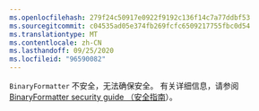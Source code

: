 ```yaml
---
ms.openlocfilehash: 279f24c50917e0922f9192c136f14c7a77ddbf53
ms.sourcegitcommit: c04535ad05e374fb269fcfc6509217755fbc0d54
ms.translationtype: MT
ms.contentlocale: zh-CN
ms.lasthandoff: 09/25/2020
ms.locfileid: "96590082"
---
```

`BinaryFormatter` 不安全，无法确保安全。 有关详细信息，请参阅 [BinaryFormatter security guide （安全指南](/dotnet/standard/serialization/binaryformatter-security-guide)）。
